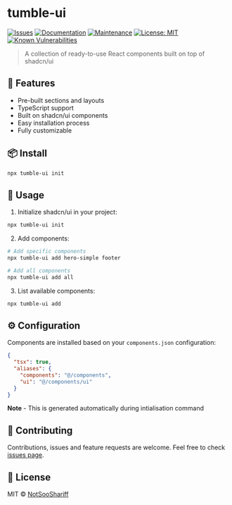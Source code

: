# tumble-ui

[![Issues](https://img.shields.io/github/issues/NotSooShariff/tumble-ui)](https://github.com/NotSooShariff/tumble-ui/issues)
[![Documentation](https://img.shields.io/badge/documentation-yes-brightgreen.svg)](https://github.com/NotSooShariff/tumble-ui#readme)
[![Maintenance](https://img.shields.io/badge/Maintained%3F-yes-green.svg)](https://github.com/NotSooShariff/tumble-ui/graphs/commit-activity)
[![License: MIT](https://img.shields.io/badge/License-MIT-yellow.svg)](https://opensource.org/licenses/MIT)
[![Known Vulnerabilities](https://snyk.io/test/github/NotSooShariff/tumble-ui/badge.svg)](https://snyk.io/test/github/NotSooShariff/tumble-ui)

> A collection of ready-to-use React components built on top of shadcn/ui

## 🚀 Features

- Pre-built sections and layouts
- TypeScript support
- Built on shadcn/ui components
- Easy installation process
- Fully customizable

## 📦 Install

```sh
npx tumble-ui init
```

## 🔧 Usage

1. Initialize shadcn/ui in your project:

```sh
npx tumble-ui init
```

2. Add components:

```sh
# Add specific components
npx tumble-ui add hero-simple footer

# Add all components
npx tumble-ui add all
```

3. List available components:

```sh
npx tumble-ui add
```

## ⚙️ Configuration

Components are installed based on your `components.json` configuration:

```json
{
  "tsx": true,
  "aliases": {
    "components": "@/components",
    "ui": "@/components/ui"
  }
}
```

**Note** - This is generated automatically during intialisation command

## 🤝 Contributing

Contributions, issues and feature requests are welcome.
Feel free to check [issues page](https://github.com/NotSooShariff/tumble-ui/issues).

## 📝 License

MIT © [NotSooShariff](https://github.com/NotSooShariff)